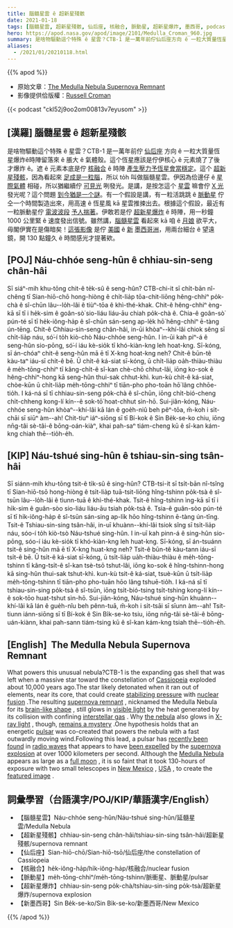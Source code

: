 ```yaml
---
title: 腦髓星雲 ê 超新星殘骸
date: 2021-01-18
tags: [腦髓星雲, 超新星殘骸, 仙后座, 核融合, 脈動星, 超新星爆炸, 墨西哥, podcast]
hero: https://apod.nasa.gov/apod/image/2101/Medulla_Croman_960.jpg
summary: 是啥物驅動這个特殊 ê 星雲？CTB-1 是一萬年前佇仙后座方向 ê 一粒大質量恆星爆炸ê時陣留落來 ê 脹大 ê 氣體殼。
aliases:
  - /2021/01/20210118.html
---
```


{{% apod %}}

- 原始文章：[The Medulla Nebula Supernova Remnant](https://apod.nasa.gov/apod/ap210118.html)
- 影像提供佮版權：[Russell Croman](https://www.rc-astro.com/about.html)

{{< podcast "ckl52j9oo2om00813v7eyusom" >}}

## [漢羅] 腦髓星雲 ê 超新星殘骸

是啥物驅動這个特殊 ê 星雲？CTB-1 是一萬年前佇 [仙后座](https://en.wikipedia.org/wiki/Cassiopeia_(constellation)) 方向 ê 一粒大質量恆星爆炸ê時陣留落來 ê 脹大 ê 氣體殼。這个恆星應該是佇伊核心 ê 元素燒了了後才爆炸 ê。遮 ê 元素本底是佇 [核融合](https://en.wikipedia.org/wiki/Nuclear_fusion) ê 時陣 [產生壓力予恆星會當穩定](http://large.stanford.edu/courses/2011/ph241/olson1/)。這个 [超新星殘骸](https://imagine.gsfc.nasa.gov/science/objects/supernova_remnants.html)，因為看起來 [足成是一粒腦](https://en.wikipedia.org/wiki/Medulla_oblongata)，所以 to̍h 叫做腦髓星雲。伊因為佮邊仔 ê [星際氣體](https://apod.nasa.gov/apod/ap130924.html) 相碰，所以猶繼續佇 [可見光](https://science.nasa.gov/ems/09_visiblelight) 咧發光。是講，是按怎這个 [星雲](https://ui.adsabs.harvard.edu/abs/2018PASJ...70..110K/abstract) 嘛會佇 [X 光](https://science.nasa.gov/ems/11_xrays) 發光呢？這个問題 [到今猶是一个謎](https://www.barkbusters.co.uk/images/articles/7a4120f095480e9f2a2ad2a165d90313.jpg)。有一个假設是講，有一粒活跳跳 ê [脈動星](https://en.wikipedia.org/wiki/Pulsar) 佇仝一个時間製造出來，用高速 ê 恆星風 kā 星雲推捒出去。根據這个假設，最近有一粒脈動星佇 [電波波段](https://science.nasa.gov/ems/05_radiowaves) [予人揣著](https://ui.adsabs.harvard.edu/abs/2019sros.confE.158K/abstract)。伊敢若是佇 [超新星爆炸](https://youtu.be/aysiMbgml5g) ê 時陣，用一秒鐘 1000 公里緊 ê 速度發出信號。雖然講，[腦髓星雲](https://www.gxccd.com/art?id=543&cat=1&lang=409) 看起來 kā 咱 ê [月娘](https://apod.nasa.gov/apod/ap160201.html) 欲平大，毋閣伊實在是傷暗矣！[這張影像](https://www.rc-astro.com/photo/id1222_big.html) 是佇 [美國](https://en.wikipedia.org/wiki/United_States) ê [新](https://youtu.be/unghDml5F_4) [墨西哥洲](https://youtu.be/unghDml5F_4)，用兩台細台 ê 望遠鏡，開 130 點鐘久 ê 時間感光才提著欸。

## [POJ] Náu-chhóe seng-hûn ê chhiau-sin-seng chân-hâi

Sī siáⁿ-mih khu-tōng chit-ê te̍k-sû ê seng-hûn? CTB-chi-it sī chi̍t-bān nî-chêng tī Sian-hiō-chō hong-hiòng ê chi̍t-lia̍p tōa-chit-liōng hêng-chhiⁿ po̍k-chà ê sî-chūn lâu--lo̍h-lâi ê tiùⁿ-tōa ê khì-thé-khak. Chit-ê hêng-chhiⁿ èng-kā sī tī i he̍k-sim ê goân-sò͘ sio-liáu liáu-āu chiah po̍k-chà ê. Chia-ê goân-sò͘ pún-té sī tī he̍k-iông-ha̍p ê sî-chūn sán-seng ap-le̍k hō͘ hêng-chhiⁿ ē-tàng ún-tēng. Chit-ê Chhiau-sin-seng chân-hâi, in-ūi khòaⁿ--khí-lâi chiok sêng sī chi̍t-lia̍p náu, só͘-í to̍h kiò-chò Náu-chhóe seng-hûn. I in-ūi kah piⁿ-á ê seng-hûn sio-pōng, só͘-í iáu kè-sio̍k tī khó-kiàn-kng leh hoat-kng. Sī-kóng, sī án-chóaⁿ chit-ê seng-hûn mā ē tī X-kng hoat-kng neh? Chit-ê būn-tê kàu-taⁿ iáu-sī chi̍t-ê bē. Ū chi̍t-ê ká-siat sī-kóng, ū chi̍t-lia̍p oa̍h-thiàu-thiàu ê me̍h-tōng-chhiⁿ tī kâng-chi̍t-ê sî-kan chè-chō chhut-lâi, iōng ko-sok ê hêng-chhiⁿ-hong kā seng-hûn thui-sak chhut-khì. kun-kù chit-ê ká-siat, chòe-kūn ū chi̍t-lia̍p me̍h-tōng-chhiⁿ tī tiān-pho pho-toān hō͘ lâng chhōe-tio̍h. I ká-ná sī tī chhiau-sin-seng po̍k-chà ê sî-chūn, iōng chi̍t-bió-cheng chi̍t-chheng kong-lí kín--ê sok-tō͘ hoat-chhut sìn-hō. Sui-jiân-kóng, Náu-chhóe seng-hûn khòaⁿ--khí-lâi kā lán ê goe̍h-niû beh pêⁿ-tōa, m̄-koh i si̍t-chāi sī siūⁿ àm--ah! Chit-tiuⁿ iáⁿ-siōng sī tī Bí-kok ê Sin Be̍k-se-ko chiu, iōng nn̄g-tâi sè-tâi-ê bōng-oán-kiàⁿ, khai pah-saⁿ tiám-cheng kū ê sî-kan kám-kng chiah thē--tio̍h-e̍h.

## [KIP] Náu-tshué sing-hûn ê tshiau-sin-sing tsân-hâi

Sī siánn-mih khu-tōng tsit-ê ti̍k-sû ê sing-hûn? CTB-tsi-it sī tsi̍t-bān nî-tsîng tī Sian-hiō-tsō hong-hiòng ê tsi̍t-lia̍p tuā-tsit-liōng hîng-tshinn po̍k-tsà ê sî-tsūn lâu--lo̍h-lâi ê tìunn-tuā ê khì-thé-khak. Tsit-ê hîng-tshinn ìng-kā sī tī i hi̍k-sim ê guân-sòo sio-liáu liáu-āu tsiah po̍k-tsà ê. Tsia-ê guân-sòo pún-té sī tī hi̍k-iông-ha̍p ê sî-tsūn sán-sing ap-li̍k hōo hîng-tshinn ē-tàng ún-tīng. Tsit-ê Tshiau-sin-sing tsân-hâi, in-uī khuànn--khí-lâi tsiok sîng sī tsi̍t-lia̍p náu, sóo-í to̍h kiò-tsò Náu-tshué sing-hûn. I in-uī kah pinn-á ê sing-hûn sio-pōng, sóo-í iáu kè-sio̍k tī khó-kiàn-kng leh huat-kng. Sī-kóng, sī án-tsuánn tsit-ê sing-hûn mā ē tī X-kng huat-kng neh? Tsit-ê būn-tê kàu-tann iáu-sī tsi̍t-ê bē. Ū tsi̍t-ê ká-siat sī-kóng, ū tsi̍t-lia̍p ua̍h-thiàu-thiàu ê me̍h-tōng-tshinn tī kâng-tsi̍t-ê sî-kan tsè-tsō tshut-lâi, iōng ko-sok ê hîng-tshinn-hong kā sing-hûn thui-sak tshut-khì. kun-kù tsit-ê ká-siat, tsuè-kūn ū tsi̍t-lia̍p me̍h-tōng-tshinn tī tiān-pho pho-tuān hōo lâng tshuē-tio̍h. I ká-ná sī tī tshiau-sin-sing po̍k-tsà ê sî-tsūn, iōng tsi̍t-bió-tsing tsi̍t-tshing kong-lí kín--ê sok-tōo huat-tshut sìn-hō. Sui-jiân-kóng, Náu-tshué sing-hûn khuànn--khí-lâi kā lán ê gue̍h-nîu beh pênn-tuā, m̄-koh i si̍t-tsāi sī sīunn àm--ah! Tsit-tiunn iánn-siōng sī tī Bí-kok ê Sin Bi̍k-se-ko tsiu, iōng nn̄g-tâi sè-tâi-ê bōng-uán-kiànn, khai pah-sann tiám-tsing kū ê sî-kan kám-kng tsiah thē--tio̍h-e̍h.

## [English]  The Medulla Nebula Supernova Remnant 

What powers this unusual nebula?CTB-1 is the expanding gas shell that was left when a massive star toward the constellation of [Cassiopeia](https://en.wikipedia.org/wiki/Cassiopeia_(constellation)) exploded about 10,000 years ago.The star likely detonated when it ran out of elements, near its core, that could create [stabilizing pressure](http://large.stanford.edu/courses/2011/ph241/olson1/) with [nuclear fusion](https://en.wikipedia.org/wiki/Nuclear_fusion) .The resulting [supernova remnant](https://imagine.gsfc.nasa.gov/science/objects/supernova_remnants.html) , nicknamed the Medulla Nebula for its [brain-like shape](https://en.wikipedia.org/wiki/Medulla_oblongata) , still glows in [visible light](https://science.nasa.gov/ems/09_visiblelight) by the heat generated by its collision with confining [interstellar gas](https://apod.nasa.gov/apod/ap130924.html) . Why [the nebula](https://ui.adsabs.harvard.edu/abs/2018PASJ...70..110K/abstract) also glows in [X-ray light](https://science.nasa.gov/ems/11_xrays) , though, [remains a mystery](https://www.barkbusters.co.uk/images/articles/7a4120f095480e9f2a2ad2a165d90313.jpg) .One hypothesis holds that an energetic [pulsar](https://en.wikipedia.org/wiki/Pulsar) was co-created that powers the nebula with a fast outwardly moving wind.Following this lead, a pulsar has [recently been found](https://ui.adsabs.harvard.edu/abs/2019sros.confE.158K/abstract) in [radio waves](https://science.nasa.gov/ems/05_radiowaves) that appears to have [been expelled](https://apod.nasa.gov/apod/ap190813.html) by the [supernova explosion](https://youtu.be/aysiMbgml5g) at over 1000 kilometers per second. Although the [Medulla Nebula](https://www.gxccd.com/art?id=543&cat=1&lang=409) appears as large as a [full moon](https://apod.nasa.gov/apod/ap160201.html) , it is so faint that it took 130-hours of exposure with two small telescopes in [New Mexico](https://youtu.be/unghDml5F_4) , [USA](https://en.wikipedia.org/wiki/United_States) , to create the [featured image](https://www.rc-astro.com/photo/id1222_big.html) .

## 詞彙學習（台語漢字/POJ/KIP/華語漢字/English）

- 【腦髓星雲】Náu-chhóe seng-hûn/Náu-tshué sing-hûn/延髓星雲/Medulla Nebula
- 【超新星殘骸】chhiau-sin-seng chân-hâi/tshiau-sin-sing tsân-hâi/超新星殘骸/supernova remnant
- 【仙后座】Sian-hiō-chō/Sian-hiō-tsō/仙后座/the constellation of Cassiopeia
- 【核融合】he̍k-iông-ha̍p/hi̍k-iông-ha̍p/核融合/nuclear fusion
- 【脈動星】me̍h-tōng-chhiⁿ/me̍h-tōng-tshinn/脈衝星、脈動星/pulsar
- 【超新星爆炸】chhiau-sin-seng po̍k-chà/tshiau-sin-sing po̍k-tsà/超新星爆炸/supernova explosion
- 【新墨西哥】Sin Be̍k-se-ko/Sin Bi̍k-se-ko/新墨西哥/New Mexico

{{% /apod %}}
